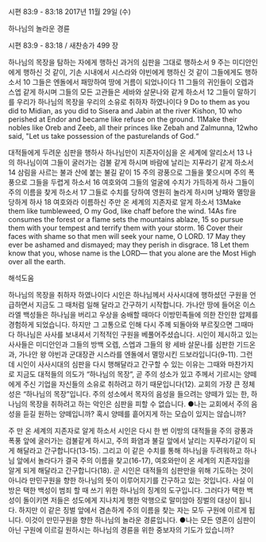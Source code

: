 시편 83:9 - 83:18 
2017년 11월 29일 (수)

하나님의 놀라운 경륜



시편 83:9 - 83:18 / 새찬송가 499 장


하나님의 목장을 탐하는 자에게 행하신 과거의 심판을 그대로 행하소서
9 주는 미디안인에게 행하신 것 같이, 기손 시내에서 시스라와 야빈에게 행하신 것 같이 그들에게도 행하소서 10 그들은 엔돌에서 패망하여 땅에 거름이 되었나이다 11 그들의 귀인들이 오렙과 스엡 같게 하시며 그들의 모든 고관들은 세바와 살문나와 같게 하소서 12 그들이 말하기를 우리가 하나님의 목장을 우리의 소유로 취하자 하였나이다
9 Do to them as you did to Midian, as you did to Sisera and Jabin at the river Kishon, 10 who perished at Endor and became like refuse on the ground. 11Make their nobles like Oreb and Zeeb, all their princes like Zebah and Zalmunna, 12who said, "Let us take possession of the pasturelands of God.“

대적들에게 두려운 심판을 행하사 하나님만이 지존자이심을 온 세계에 알리소서
13 나의 하나님이여 그들이 굴러가는 검불 같게 하시며 바람에 날리는 지푸라기 같게 하소서 14 삼림을 사르는 불과 산에 붙는 불길 같이 15 주의 광풍으로 그들을 쫓으시며 주의 폭풍으로 그들을 두렵게 하소서 16 여호와여 그들의 얼굴에 수치가 가득하게 하사 그들이 주의 이름을 찾게 하소서 17 그들로 수치를 당하여 영원히 놀라게 하시며 낭패와 멸망을 당하게 하사 18 여호와라 이름하신 주만 온 세계의 지존자로 알게 하소서
13Make them like tumbleweed, O my God, like chaff before the wind. 14As fire consumes the forest or a flame sets the mountains ablaze, 15 so pursue them with your tempest and terrify them with your storm. 16 Cover their faces with shame so that men will seek your name, O LORD. 17 May they ever be ashamed and dismayed; may they perish in disgrace. 18 Let them know that you, whose name is the LORD— that you alone are the Most High over all the earth.

해석도움





하나님의 목장을 취하자 하였나이다
시인은 하나님께서 사사시대에 행하셨던 구원을 언급하면서 지금도 그 때처럼 일해 달라고 간구하기 시작합니다. 가나안 땅에 들어온 이스라엘 백성들은 하나님을 버리고 우상을 숭배할 때마다 이방민족들에 의한 잔인한 압제를 경험하게 되었습니다. 하지만 그 고통으로 인해 다시 주께 되돌아와 부르짖으면 그때마다 하나님은 사사를 보내셔서 기적적인 구원을 베풀어주셨습니다. 시인이 제시하고 있는 사사들은 미디안인과 그들의 방백 오렙, 스엡과 그들의 왕 세바 살문나를 심판한 기드온과, 가나안 왕 야빈과 군대장관 시스라를 엔돌에서 멸망시킨 드보라입니다(9-11). 그런데 시인이 사사시대의 심판을 다시 행해달라고 간구할 수 있는 이유는 그때와 마찬가지로 지금도 대적들의 의도가 “하나님의 목장”, 곧 주의 성소가 있고 주께서 기르시는 양떼에게 주신 기업을 자신들의 소유로 취하려고 하기 때문입니다(12). 교회의 가장 큰 정체성은 “하나님의 목장”입니다. 주의 성소에서 목자의 음성을 들으려는 양떼가 있는 한, 하나님의 목장을 취하려고 하는 악인은 심판을 피할 수 없습니다.
●나는 교회에서 주의 음성을 듣길 원하는 양떼입니까? 혹시 양떼를 흩어지게 하는 모습이 있지는 않습니까?

주 만 온 세계의 지존자로 알게 하소서
시인은 다시 한 번 이방의 대적들을 주의 광풍과 폭풍 앞에 굴러가는 검불같게 하시고, 주의 화염과 불길 앞에서 날리는 지푸라기같이 되게 해달라고 간구합니다(13-15). 그리고 이 같은 수치를 통해 하나님을 두려워하고 하나님 앞에서 놀라다가 결국 주의 이름을 찾고(16-17), 여호와만이 온 세계의 지존자임을 알게 되게 해달라고 간구합니다(18). 곧 시인은 대적들의 심판만을 위해 기도하는 것이 아니라 만민구원을 향한 하나님의 뜻이 이루어지기를 간구하고 있는 것입니다. 사실 이방은 택한 백성이 범죄 할 때 쓰기 위한 하나님의 징계의 도구입니다. 그러다가 택한 백성이 돌이키면 저들은 성도에게 지나치게 행한 악행으로 말미암아 징벌의 대상이 됩니다. 하지만 이 같은 징벌 앞에서 겸손하게 주의 이름을 찾는 자는 모두 구원에 이르게 됩니다. 이것이 만민구원을 향한 하나님의 놀라운 경륜입니다.
●나는 모든 영혼이 심판이 아닌 구원에 이르길 원하시는 하나님의 경륜을 위한 중보자의 기도가 있습니까?